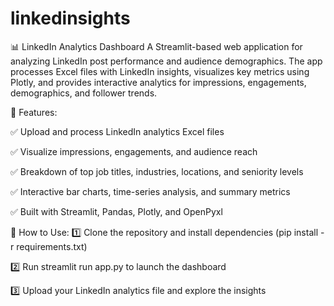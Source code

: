 # linkedinsights
📊 LinkedIn Analytics Dashboard
A Streamlit-based web application for analyzing LinkedIn post performance and audience demographics. The app processes Excel files with LinkedIn insights, visualizes key metrics using Plotly, and provides interactive analytics for impressions, engagements, demographics, and follower trends.

🚀 Features:

✅ Upload and process LinkedIn analytics Excel files

✅ Visualize impressions, engagements, and audience reach

✅ Breakdown of top job titles, industries, locations, and seniority levels

✅ Interactive bar charts, time-series analysis, and summary metrics

✅ Built with Streamlit, Pandas, Plotly, and OpenPyxl

🔧 How to Use:
1️⃣ Clone the repository and install dependencies (pip install -r requirements.txt)

2️⃣ Run streamlit run app.py to launch the dashboard

3️⃣ Upload your LinkedIn analytics file and explore the insights

